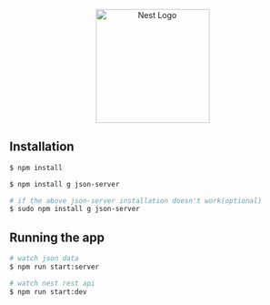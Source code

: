<p align="center">
  <a href="http://nestjs.com/" target="blank"><img src="https://nestjs.com/img/logo-small.svg" width="200" alt="Nest Logo" /></a>
</p>

[circleci-image]: https://img.shields.io/circleci/build/github/nestjs/nest/master?token=abc123def456
[circleci-url]: https://circleci.com/gh/nestjs/nest


## Installation

```bash
$ npm install

$ npm install g json-server 

# if the above json-server installation doesn't work(optional)
$ sudo npm install g json-server
```

## Running the app

```bash
# watch json data
$ npm run start:server

# watch nest rest api
$ npm run start:dev
```
